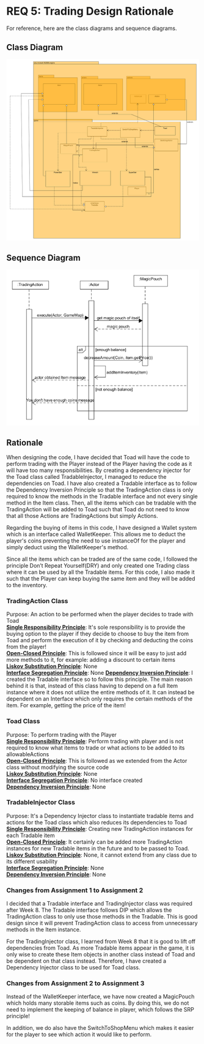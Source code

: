# REQ 5: Trading Design Rationale

For reference, here are the class diagrams and sequence diagrams.

## Class Diagram

![req5 class diagram](./REQ5_class.png "REQ5 Class Diagram")

## Sequence Diagram

![req5 sequence diagram](./REQ5_sequence.png "REQ5 Sequence Diagram")

## Rationale  
When designing the code, I have decided that Toad will have the code to perform trading with the Player instead of the Player having
the code as it will have too many responsibilities. By creating a dependency injector for the Toad class called
TradableInjector, I managed to reduce the dependencies on Toad. I have also created a Tradable interface
as to follow the Dependency Inversion Principle so that the TradingAction class is only required to know
the methods in the Tradable interface and not every single method in the Item class. Then, all the items which
can be tradable with the TradingAction will be added to Toad such that Toad do not need to know that all
those Actions are TradingActions but simply Actions.  

Regarding the buying of items in this code, I have designed a Wallet system which is an interface called
WalletKeeper. This allows me to deduct the player's coins preventing the need to use instanceOf for the player and simply
deduct using the WalletKeeper's method. 

Since all the items which can be traded are of the same code, I followed the principle Don’t
Repeat Yourself(DRY) and only created one Trading class where it can be used by all the Tradable
items. For this code, I also made it such that the Player can keep buying the same item and they will
be added to the inventory.  

### TradingAction Class    
Purpose: An action to be performed when the player decides to trade with Toad   
<b><u>Single Responsibility Principle</b></u>: It's sole responsibility is to provide the buying option to the player
if they decide to choose to buy the item from Toad and perform the execution of it by checking and
deducting the coins from the player!  
<b><u>Open-Closed Principle</b></u>: This is followed since it will be easy to just add more methods
to it, for example: adding a discount to certain items  
<b><u>Liskov Substitution Principle</b></u>: None   
<b><u>Interface Segregation Principle</b></u>: None 
<b><u>Dependency Inversion Principle</b></u>:  I created the Tradable interface so to follow this principle.
The main reason behind it is that, instead of this class having to depend on a full Item instance where
it does not utilize the entire methods of it. It can instead be dependent on an Interface
which only requires the certain methods of the item. For example, getting the price of the item!

### Toad Class  
Purpose: To perform trading with the Player  
<b><u>Single Responsibility Principle</b></u>: Perform trading with player and is not required
to know what items to trade or what actions to be added to its allowableActions  
<b><u>Open-Closed Principle</b></u>:  This is followed as we extended from the Actor class without
modifying the source code  
<b><u>Liskov Substitution Principle</b></u>: None   
<b><u>Interface Segregation Principle</b></u>: No interface created   
<b><u>Dependency Inversion Principle</b></u>: None

### TradableInjector Class  
Purpose: It's a Dependency Injector class to instantiate tradable items and actions for the Toad class which
also reduces its dependencies to Toad
<b><u>Single Responsibility Principle</b></u>: Creating new TradingAction instances for each Tradable item  
<b><u>Open-Closed Principle</b></u>: It certainly can be added more TradingAction instances for new
Tradable items in the future and to be passed to Toad.  
<b><u>Liskov Substitution Principle</b></u>: None, it cannot extend from any class due to its different
usability  
<b><u>Interface Segregation Principle</b></u>: None  
<b><u>Dependency Inversion Principle</b></u>: None

### Changes from Assignment 1 to Assignment 2  
I decided that a Tradable interface and TradingInjector class was required after Week 8. The Tradable
interface follows DIP which allows the TradingAction class to only use those methods in the Tradable. This is good
design since it will prevent TradingAction class to access from unnecessary methods in the Item instance.  

For the TradingInjector class, I learned from Week 8 that it is good to lift off dependencies from Toad.
As more Tradable items appear in the game, it is only wise to create these Item objects in another class
instead of Toad and be dependent on that class instead. Therefore, I have created a Dependency Injector class to be used for Toad class.

### Changes from Assignment 2 to Assignment 3
Instead of the WalletKeeper interface, we have now created a MagicPouch which holds many storable items such
as coins. By doing this, we do not need to implement the keeping of balance in player, which follows the
SRP principle!  

In addition, we do also have the SwitchToShopMenu which makes it easier for the player to see which 
action it would like to perform. 